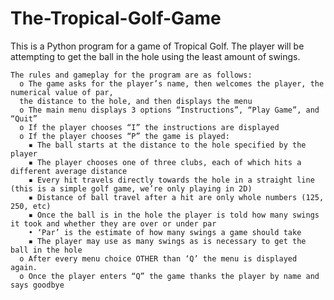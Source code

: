 # The-Tropical-Golf-Game

This is a Python program for a game of Tropical Golf. The player will be attempting to get the ball in the hole using the least amount of swings.

    The rules and gameplay for the program are as follows:
      o The game asks for the player’s name, then welcomes the player, the numerical value of par, 
      the distance to the hole, and then displays the menu
      o The main menu displays 3 options “Instructions”, “Play Game”, and “Quit”
      o If the player chooses “I” the instructions are displayed
      o If the player chooses “P” the game is played:
        ▪ The ball starts at the distance to the hole specified by the player
        ▪ The player chooses one of three clubs, each of which hits a different average distance
        ▪ Every hit travels directly towards the hole in a straight line (this is a simple golf game, we’re only playing in 2D)
        ▪ Distance of ball travel after a hit are only whole numbers (125, 250, etc)
        ▪ Once the ball is in the hole the player is told how many swings it took and whether they are over or under par
        • ‘Par’ is the estimate of how many swings a game should take
        ▪ The player may use as many swings as is necessary to get the ball in the hole
      o After every menu choice OTHER than ‘Q’ the menu is displayed again.
      o Once the player enters “Q” the game thanks the player by name and says goodbye
